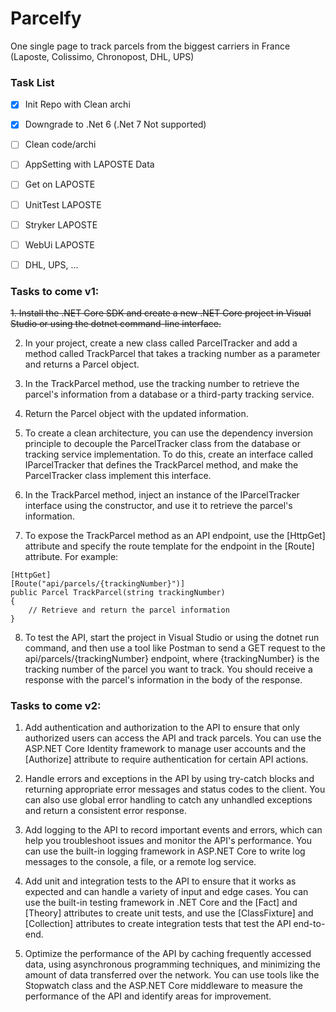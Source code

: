 # Parcelfy
One single page to track parcels from the biggest carriers in France (Laposte, Colissimo, Chronopost, DHL, UPS)

### Task List

- [x] Init Repo with Clean archi
- [x] Downgrade to .Net 6 (.Net 7 Not supported)
- [ ] Clean code/archi
- [ ] AppSetting with LAPOSTE Data 
- [ ] Get on LAPOSTE
- [ ] UnitTest LAPOSTE
- [ ] Stryker LAPOSTE
- [ ] WebUi LAPOSTE
- [ ] DHL, UPS, ...



### Tasks to come v1:

~~1. Install the .NET Core SDK and create a new .NET Core project in Visual Studio or using the dotnet command-line interface.~~

2. In your project, create a new class called ParcelTracker and add a method called TrackParcel that takes a tracking number as a parameter and returns a Parcel object.

3. In the TrackParcel method, use the tracking number to retrieve the parcel's information from a database or a third-party tracking service.

4. Return the Parcel object with the updated information.

5. To create a clean architecture, you can use the dependency inversion principle to decouple the ParcelTracker class from the database or tracking service implementation. To do this, create an interface called IParcelTracker that defines the TrackParcel method, and make the ParcelTracker class implement this interface.

6. In the TrackParcel method, inject an instance of the IParcelTracker interface using the constructor, and use it to retrieve the parcel's information.

7. To expose the TrackParcel method as an API endpoint, use the [HttpGet] attribute and specify the route template for the endpoint in the [Route] attribute. For example:
```
[HttpGet]
[Route("api/parcels/{trackingNumber}")]
public Parcel TrackParcel(string trackingNumber)
{
    // Retrieve and return the parcel information
}
```


8. To test the API, start the project in Visual Studio or using the dotnet run command, and then use a tool like Postman to send a GET request to the api/parcels/{trackingNumber} endpoint, where {trackingNumber} is the tracking number of the parcel you want to track. You should receive a response with the parcel's information in the body of the response.




### Tasks to come v2:

1. Add authentication and authorization to the API to ensure that only authorized users can access the API and track parcels. You can use the ASP.NET Core Identity framework to manage user accounts and the [Authorize] attribute to require authentication for certain API actions.

2. Handle errors and exceptions in the API by using try-catch blocks and returning appropriate error messages and status codes to the client. You can also use global error handling to catch any unhandled exceptions and return a consistent error response.

3. Add logging to the API to record important events and errors, which can help you troubleshoot issues and monitor the API's performance. You can use the built-in logging framework in ASP.NET Core to write log messages to the console, a file, or a remote log service.

4. Add unit and integration tests to the API to ensure that it works as expected and can handle a variety of input and edge cases. You can use the built-in testing framework in .NET Core and the [Fact] and [Theory] attributes to create unit tests, and use the [ClassFixture] and [Collection] attributes to create integration tests that test the API end-to-end.

5. Optimize the performance of the API by caching frequently accessed data, using asynchronous programming techniques, and minimizing the amount of data transferred over the network. You can use tools like the Stopwatch class and the ASP.NET Core middleware to measure the performance of the API and identify areas for improvement.
